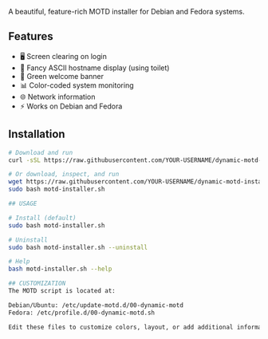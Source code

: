 A beautiful, feature-rich MOTD installer for Debian and Fedora systems.

## Features
- 🖥️  Screen clearing on login
- 🎨 Fancy ASCII hostname display (using toilet)
- 💚 Green welcome banner
- 📊 Color-coded system monitoring
- 🌐 Network information
- ⚡ Works on Debian and Fedora

## Installation

```bash
# Download and run
curl -sSL https://raw.githubusercontent.com/YOUR-USERNAME/dynamic-motd-installer/main/motd-installer.sh | sudo bash

# Or download, inspect, and run
wget https://raw.githubusercontent.com/YOUR-USERNAME/dynamic-motd-installer/main/motd-installer.sh
sudo bash motd-installer.sh

## USAGE

# Install (default)
sudo bash motd-installer.sh

# Uninstall
sudo bash motd-installer.sh --uninstall

# Help
bash motd-installer.sh --help

## CUSTOMIZATION
The MOTD script is located at:

Debian/Ubuntu: /etc/update-motd.d/00-dynamic-motd
Fedora: /etc/profile.d/00-dynamic-motd.sh

Edit these files to customize colors, layout, or add additional information.
